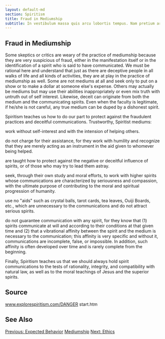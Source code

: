 ```yaml
---
layout: default-md
section: Spiritism
title: Fraud in Mediumship 
subtitle: In vestibulum massa quis arcu lobortis tempus. Nam pretium arcu in odio vulputate luctus.
---
```


## Fraud in Mediumship 
Some skeptics or critics are weary of the practice of mediumship because they are very suspicious of fraud, either in the manifestation itself or in the identification of a spirit who is said to have communicated.   We must be rational here and understand that just as there are deceptive people in all walks of life and all kinds of activities, they are at play in the practice of mediumship as well.  Some are not mediums at all and seek only to put on a show or to make a dollar at someone else's expense.  Others may actually be mediums but may use their abilities inappropriately or even mix truth with untruth out of self interest.  Likewise, deceit can originate from both the medium and the communicating spirits.  Even when the faculty is legitimate, if he/she is not careful, any true medium can be duped by a dishonest spirit.   

Spiritism teaches us how to do our part to protect against the fraudulent practices and deceitful communications.  Trustworthy, Spiritist mediums:

work without self-interest and with the intension of helping others.

do not charge for their assistance, for they work with humility and recognize that they are merely acting as an instrument in the aid given to whomever being helped.

are taught how to protect against the negative or deceitful influence of spirits, or of those who may try to lead them astray. 

seek, through their own study and moral efforts, to work with higher spirits whose communications are characterized by seriousness and compassion, with the ultimate purpose of contributing to the moral and spiritual progression of humanity.

use no "aids" such as crystal balls, tarot cards, tea leaves, Ouiji Boards, etc., which are unnecessary to the communications and do not attract serious spirits.   

do not guarantee communication with any spirit, for they know that (1) spirits communicate at will and according to their conditions at that given time and (2) that a vibrational affinity between the spirit and the medium is necessary to the communication; this affinity is very specific and without it, communications are incomplete, false, or impossible.  In addition, such affinity is often developed over time and is rarely complete from the beginning.  

Finally, Spiritism teaches us that we should always hold spirit communications to the tests of rationality, integrity, and compatibility with natural law, as well as to the moral teachings of Jesus and the superior spirits. 

## Source
www.explorespiritism.com/DANGER start.htm


## See Also



<a href="behavior" class="button">Previous: Expected Behavior</a>
<a href="./" class="button special">Mediumship</a>
<a href="ethics" class="button">Next: Ethics</a>

